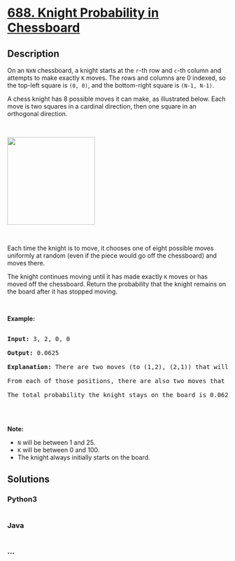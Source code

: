 # [688. Knight Probability in Chessboard](https://leetcode.com/problems/knight-probability-in-chessboard)



## Description

<p>On an <code>N</code>x<code>N</code> chessboard, a knight starts at the <code>r</code>-th row and <code>c</code>-th column and attempts to make exactly <code>K</code> moves. The rows and columns are 0 indexed, so the top-left square is <code>(0, 0)</code>, and the bottom-right square is <code>(N-1, N-1)</code>.</p>



<p>A chess knight has 8 possible moves it can make, as illustrated below. Each move is two squares in a cardinal direction, then one square in an orthogonal direction.</p>



<p>&nbsp;</p>



<p><img src="https://cdn.jsdelivr.net/gh/yanglr/leetcode-ac@master/assets/0600-0699/0688.Knight%20Probability%20in%20Chessboard/images/knight.png" style="width: 200px; height: 200px;" /></p>



<p>&nbsp;</p>



<p>Each time the knight is to move, it chooses one of eight possible moves uniformly at random (even if the piece would go off the chessboard) and moves there.</p>



<p>The knight continues moving until it has made exactly <code>K</code> moves or has moved off the chessboard. Return the probability that the knight remains on the board after it has stopped moving.</p>



<p>&nbsp;</p>



<p><b>Example:</b></p>



<pre>

<b>Input:</b> 3, 2, 0, 0

<b>Output:</b> 0.0625

<b>Explanation:</b> There are two moves (to (1,2), (2,1)) that will keep the knight on the board.

From each of those positions, there are also two moves that will keep the knight on the board.

The total probability the knight stays on the board is 0.0625.

</pre>



<p>&nbsp;</p>



<p><b>Note:</b></p>



<ul>
	<li><code>N</code> will be between 1 and 25.</li>
	<li><code>K</code> will be between 0 and 100.</li>
	<li>The knight always initially starts on the board.</li>
</ul>



## Solutions

<!-- tabs:start -->

### **Python3**

```python

```

### **Java**

```java

```

### **...**

```

```

<!-- tabs:end -->
